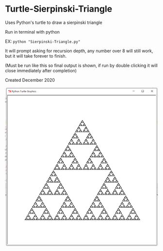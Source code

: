# Turtle-Sierpinski-Triangle
Uses Python's turtle to draw a sierpinski triangle

Run in terminal with python

EX: `python "Sierpinski-Triangle.py"`

It will prompt asking for recursion depth, any number over 8 will still work, but it will take forever to finish.

(Must be run like this so final output is shown, if run by double clicking it will close immediately after completion) 

Created December 2020

![](Triangle.png)
